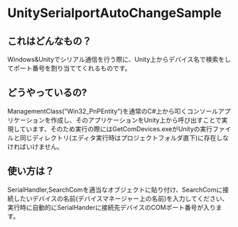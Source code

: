 # UnitySerialportAutoChangeSample
## これはどんなもの？
  Windows&Unityでシリアル通信を行う際に、Unity上からデバイス名で検索をしてポート番号を割り当ててくれるものです。
## どうやっているの?
  ManagementClass("Win32_PnPEntity")を通常のC#上から叩くコンソールアプリケーションを作成し、そのアプリケーションをUnity上から呼び出すことで実現しています、そのため実行の際にはGetComDevices.exeがUnityの実行ファイルと同じディレクトリ(エディタ実行時はプロジェクトフォルダ直下)に存在しなければいけません。
## 使い方は？
  SerialHandler,SearchComを適当なオブジェクトに貼り付け、SearchComに接続したいデバイスの名前(デバイスマネージャー上の名前)を入力してください、実行時に自動的にSerialHanderに接続先デバイスのCOMポート番号が入ります。
